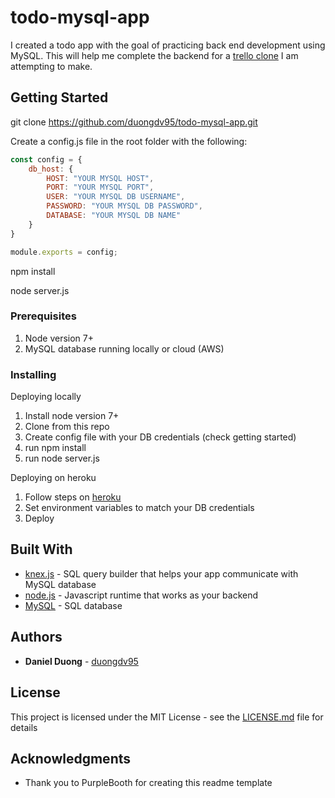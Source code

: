 # todo-mysql-app

I created a todo app with the goal of practicing back end development using MySQL. This will help me complete the backend for
a [trello clone](https://github.com/duongdv95/trello-clone) I am attempting to make.

## Getting Started

git clone https://github.com/duongdv95/todo-mysql-app.git

Create a config.js file in the root folder with the following:

```javascript
const config = {
    db_host: {
        HOST: "YOUR MYSQL HOST",
        PORT: "YOUR MYSQL PORT",
        USER: "YOUR MYSQL DB USERNAME",
        PASSWORD: "YOUR MYSQL DB PASSWORD",
        DATABASE: "YOUR MYSQL DB NAME"
    }
}

module.exports = config;
```

npm install

node server.js
### Prerequisites

1. Node version 7+
2. MySQL database running locally or cloud (AWS)

### Installing

Deploying locally
1. Install node version 7+
2. Clone from this repo
3. Create config file with your DB credentials (check getting started)
4. run npm install
5. run node server.js

Deploying on heroku
1. Follow steps on [heroku](https://devcenter.heroku.com/articles/deploying-nodejs#next-steps)
2. Set environment variables to match your DB credentials
3. Deploy

## Built With

* [knex.js](https://knexjs.org/) - SQL query builder that helps your app communicate with MySQL database
* [node.js](https://nodejs.org/en/) - Javascript runtime that works as your backend
* [MySQL](https://www.mysql.com/) - SQL database

## Authors

* **Daniel Duong** - [duongdv95](https://github.com/duongdv95)


## License

This project is licensed under the MIT License - see the [LICENSE.md](LICENSE.md) file for details

## Acknowledgments

* Thank you to PurpleBooth for creating this readme template
